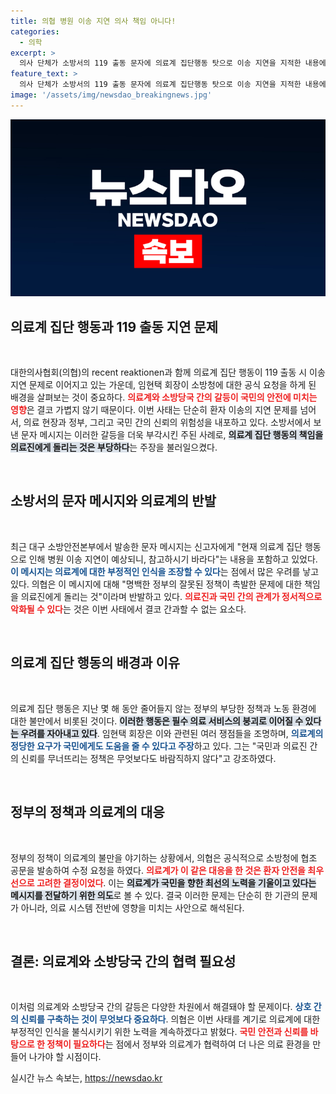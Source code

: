 ```yaml
---
title: 의협 병원 이송 지연 의사 책임 아니다!
categories:
  - 의학
excerpt: >
  의사 단체가 소방서의 119 출동 문자에 의료계 집단행동 탓으로 이송 지연을 지적한 내용에 반발했다. 의협은 정부 정책의 책임을 강조하며 수정을 요청하는 한편, 국민과 의료진의 신뢰 상실이 우려된다고 경고했다.
feature_text: >
  의사 단체가 소방서의 119 출동 문자에 의료계 집단행동 탓으로 이송 지연을 지적한 내용에 반발했다. 의협은 정부 정책의 책임을 강조하며 수정을 요청하는 한편, 국민과 의료진의 신뢰 상실이 우려된다고 경고했다.
image: '/assets/img/newsdao_breakingnews.jpg'
---
```


<p><img src="/assets/img/newsdao_breakingnews.jpg" alt="ontimetimes 속보" /></p>

<h2 data-ke-size="size26">의료계 집단 행동과 119 출동 지연 문제</h2>

<p data-ke-size="size16">&nbsp;</p>

<p>대한의사협회(의협)의 recent reaktionen과 함께 의료계 집단 행동이 119 출동 시 이송 지연 문제로 이어지고 있는 가운데, 임현택 회장이 소방청에 대한 공식 요청을 하게 된 배경을 살펴보는 것이 중요하다. <b><span style="color: #ee2323;">의료계와 소방당국 간의 갈등이 국민의 안전에 미치는 영향</span></b>은 결코 가볍지 않기 때문이다. 이번 사태는 단순히 환자 이송의 지연 문제를 넘어서, 의료 현장과 정부, 그리고 국민 간의 신뢰의 위험성을 내포하고 있다. 소방서에서 보낸 문자 메시지는 이러한 갈등을 더욱 부각시킨 주된 사례로, <b><span style="background-color: #21538527;">의료계 집단 행동의 책임을 의료진에게 돌리는 것은 부당하다</span></b>는 주장을 불러일으켰다. </p>

<p data-ke-size="size16">&nbsp;</p>

<h2>소방서의 문자 메시지와 의료계의 반발</h2>

<p data-ke-size="size16">&nbsp;</p>

<p>최근 대구 소방안전본부에서 발송한 문자 메시지는 신고자에게 "현재 의료계 집단 행동으로 인해 병원 이송 지연이 예상되니, 참고하시기 바라다"는 내용을 포함하고 있었다. <b><span style="color: #1a5490;">이 메시지는 의료계에 대한 부정적인 인식을 조장할 수 있다</span></b>는 점에서 많은 우려를 낳고 있다. 의협은 이 메시지에 대해 "명백한 정부의 잘못된 정책이 촉발한 문제에 대한 책임을 의료진에게 돌리는 것"이라며 반발하고 있다. <b><span style="color: #ee2323;">의료진과 국민 간의 관계가 정서적으로 악화될 수 있다</span></b>는 것은 이번 사태에서 결코 간과할 수 없는 요소다. </p>

<p data-ke-size="size16">&nbsp;</p>

<h2>의료계 집단 행동의 배경과 이유</h2>

<p data-ke-size="size16">&nbsp;</p>

<p>의료계 집단 행동은 지난 몇 해 동안 줄어들지 않는 정부의 부당한 정책과 노동 환경에 대한 불만에서 비롯된 것이다. <b><span style="background-color: #21538527;">이러한 행동은 필수 의료 서비스의 붕괴로 이어질 수 있다는 우려를 자아내고 있다</span></b>. 임현택 회장은 이와 관련된 여러 쟁점들을 조명하며, <b><span style="color: #1a5490;">의료계의 정당한 요구가 국민에게도 도움을 줄 수 있다고 주장</span></b>하고 있다. 그는 "국민과 의료진 간의 신뢰를 무너뜨리는 정책은 무엇보다도 바람직하지 않다"고 강조하였다. </p>

<p data-ke-size="size16">&nbsp;</p>

<h2>정부의 정책과 의료계의 대응</h2>

<p data-ke-size="size16">&nbsp;</p>

<p>정부의 정책이 의료계의 불만을 야기하는 상황에서, 의협은 공식적으로 소방청에 협조 공문을 발송하여 수정 요청을 하였다. <b><span style="color: #ee2323;">의료계가 이 같은 대응을 한 것은 환자 안전을 최우선으로 고려한 결정이었다</span></b>. 이는 <b><span style="background-color: #21538527;">의료계가 국민을 향한 최선의 노력을 기울이고 있다는 메시지를 전달하기 위한 의도</span></b>로 볼 수 있다. 결국 이러한 문제는 단순히 한 기관의 문제가 아니라, 의료 시스템 전반에 영향을 미치는 사안으로 해석된다. </p>

<p data-ke-size="size16">&nbsp;</p>

<h2>결론: 의료계와 소방당국 간의 협력 필요성</h2>

<p data-ke-size="size16">&nbsp;</p>

<p>이처럼 의료계와 소방당국 간의 갈등은 다양한 차원에서 해결돼야 할 문제이다. <b><span style="color: #1a5490;">상호 간의 신뢰를 구축하는 것이 무엇보다 중요하다</span></b>. 의협은 이번 사태를 계기로 의료계에 대한 부정적인 인식을 불식시키기 위한 노력을 계속하겠다고 밝혔다. <b><span style="color: #ee2323;">국민 안전과 신뢰를 바탕으로 한 정책이 필요하다</span></b>는 점에서 정부와 의료계가 협력하여 더 나은 의료 환경을 만들어 나가야 할 시점이다.</p>
실시간 뉴스 속보는, <a href="https://newsdao.kr" rel="dofollow">https://newsdao.kr</a>


